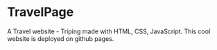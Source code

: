 # TravelPage
A Travel website - Triping made with HTML, CSS, JavaScript. 
This cool website is deployed on github pages.
